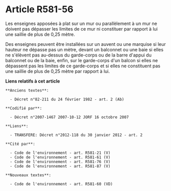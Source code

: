 # Article R581-56

Les enseignes apposées à plat sur un mur ou parallèlement à un mur ne doivent pas dépasser les limites de ce mur ni
constituer par rapport à lui une saillie de plus de 0,25 mètre.

Des enseignes peuvent être installées sur un auvent ou une marquise si leur hauteur ne dépasse pas un mètre, devant un
balconnet ou une baie si elles ne s'élèvent pas au-dessus du garde-corps ou de la barre d'appui du balconnet ou de la baie,
enfin, sur le garde-corps d'un balcon si elles ne dépassent pas les limites de ce garde-corps et si elles ne constituent pas
une saillie de plus de 0,25 mètre par rapport à lui.

**Liens relatifs à cet article**

	**Anciens textes**:

	  - Décret n°82-211 du 24 février 1982 - art. 2 (Ab)

	**Codifié par**:

	  - Décret n°2007-1467 2007-10-12 JORF 16 octobre 2007

	**Liens**:

	  - TRANSFERE: Décret n°2012-118 du 30 janvier 2012 - art. 2

	**Cité par**:

	  - Code de l'environnement - art. R581-21 (V)
	  - Code de l'environnement - art. R581-61 (V)
	  - Code de l'environnement - art. R581-76 (V)
	  - Code de l'environnement - art. R581-87 (V)

	**Nouveaux textes**:

	  - Code de l'environnement - art. R581-60 (VD)
